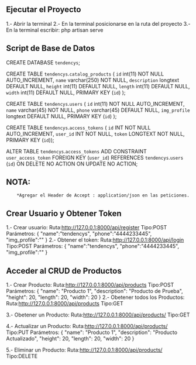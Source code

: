 ## Ejecutar el Proyecto
1.- Abrir la terminal
2.- En la terminal posicionarse en la ruta del proyecto
3.- En la terminal escribir: php artisan serve


## Script de Base de Datos

CREATE DATABASE `tendencys`;

CREATE TABLE `tendencys`.`catalog_products` (
  `id` int(11) NOT NULL AUTO_INCREMENT,
  `name` varchar(250) NOT NULL,
  `description` longtext DEFAULT NULL,
  `height` int(11) DEFAULT NULL,
  `length` int(11) DEFAULT NULL,
  `width` int(11) DEFAULT NULL,
  PRIMARY KEY (`id`)
);

CREATE TABLE `tendencys`.`users` (
  `id` int(11) NOT NULL AUTO_INCREMENT,
  `name` varchar(45) NOT NULL,
  `phone` varchar(45) DEFAULT NULL,
  `img_profile` longtext DEFAULT NULL,
  PRIMARY KEY (`id`)
);

CREATE TABLE `tendencys`.`access_tokens` (
  `id` INT NOT NULL AUTO_INCREMENT,
  `user_id` INT NOT NULL,
  `token` LONGTEXT NOT NULL,
  PRIMARY KEY (`id`));

  ALTER TABLE `tendencys`.`access_tokens` 
ADD CONSTRAINT `user_access_token`
  FOREIGN KEY (`user_id`)
  REFERENCES `tendencys`.`users` (`id`)
  ON DELETE NO ACTION
  ON UPDATE NO ACTION;

## NOTA:
		*Agregar el Header de Accept : application/json en las peticiones.

		

## Crear Usuario y Obtener Token
1.- Crear usuario:
	Ruta:http://127.0.0.1:8000/api/register
	Tipo:POST
	Parámetros:
		{
		    "name":"tendencys",
		    "phone":"4444233445",
		    "img_profile":""
		}
2.- Obtener el token:
	Ruta:http://127.0.0.1:8000/api/login
	Tipo:POST
	Parámetros:
		{
		    "name":"tendencys",
		    "phone":"4444233445",
		    "img_profile":""
		}


## Acceder al CRUD de Productos
1.- Crear Producto:
	Ruta:http://127.0.0.1:8000/api/products
	Tipo:POST
	Parámetros:
		{
			"name": "Producto 1",
		    "description": "Producto de Prueba",
		    "height": 20,
		    "length": 20,
		    "width": 20
		}
2.- Obetener todos los Productos:
	Ruta:http://127.0.0.1:8000/api/products
	Tipo:GET

3.- Obetener un Producto:
	Ruta:http://127.0.0.1:8000/api/products/<id>
	Tipo:GET

4.- Actualizar un Producto:
	Ruta:http://127.0.0.1:8000/api/products/<id>
	Tipo:PUT
	Parámetros:
		{
			"name": "Producto 1",
		    "description": "Producto Actualizado",
		    "height": 20,
		    "length": 20,
		    "width": 20
		}

5.- Eliminar un Producto:
	Ruta:http://127.0.0.1:8000/api/products/<id>
	Tipo:DELETE



